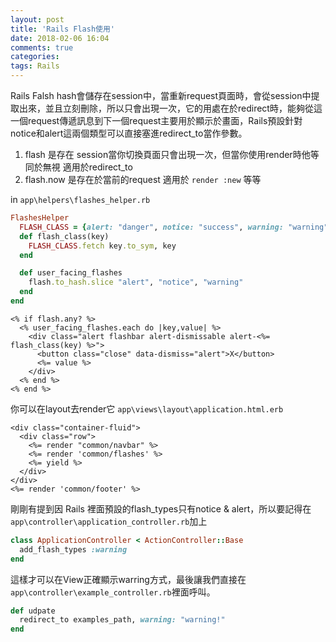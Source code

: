 ```yaml
---
layout: post
title: 'Rails Flash使用'
date: 2018-02-06 16:04
comments: true
categories:
tags: Rails
---
```

Rails Falsh hash會儲存在session中，當重新request頁面時，會從session中提取出來，並且立刻刪除，所以只會出現一次，它的用處在於redirect時，能夠從這一個request傳遞訊息到下一個request主要用於顯示於畫面，Rails預設針對notice和alert這兩個類型可以直接塞進redirect_to當作參數。
1. flash 是存在 session當你切換頁面只會出現一次，但當你使用render時他等同於無視 適用於redirect_to
2. flash.now 是存在於當前的request 適用於 `render :new` 等等

in `app\helpers\flashes_helper.rb`
```rb
FlashesHelper
  FLASH_CLASS = {alert: "danger", notice: "success", warning: "warning"}.freeze
  def flash_class(key)
    FLASH_CLASS.fetch key.to_sym, key
  end

  def user_facing_flashes
    flash.to_hash.slice "alert", "notice", "warning"
  end
end
```

```erb
<% if flash.any? %>
  <% user_facing_flashes.each do |key,value| %>
    <div class="alert flashbar alert-dismissable alert-<%= flash_class(key) %>">
	  <button class="close" data-dismiss="alert">X</button>
	  <%= value %>
	</div>
  <% end %>
<% end %>
```
你可以在layout去render它 `app\views\layout\application.html.erb`
```erb
<div class="container-fluid">
  <div class="row">
    <%= render "common/navbar" %>
	<%= render 'common/flashes' %>
	<%= yield %>
  </div>
</div>
<%= render 'common/footer' %>
```
剛剛有提到因 Rails 裡面預設的flash_types只有notice & alert，所以要記得在`app\controller\application_controller.rb`加上
```rb
class ApplicationController < ActionController::Base
  add_flash_types :warning
end
```
這樣才可以在View正確顯示warring方式，最後讓我們直接在`app\controller\example_controller.rb`裡面呼叫。
```rb
def udpate
  redirect_to examples_path, warning: "warning!"
end
```